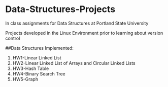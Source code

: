 # Data-Structures-Projects
In class assignments for Data Structures at Portland State University

Projects developed in the Linux Environment prior to learning about version control

##Data Structures Implemented:
1. HW1-Linear Linked List
2. HW2-Linear Linked List of Arrays and Circular Linked Lists
3. HW3-Hash Table
4. HW4-Binary Search Tree
5. HW5-Graph
